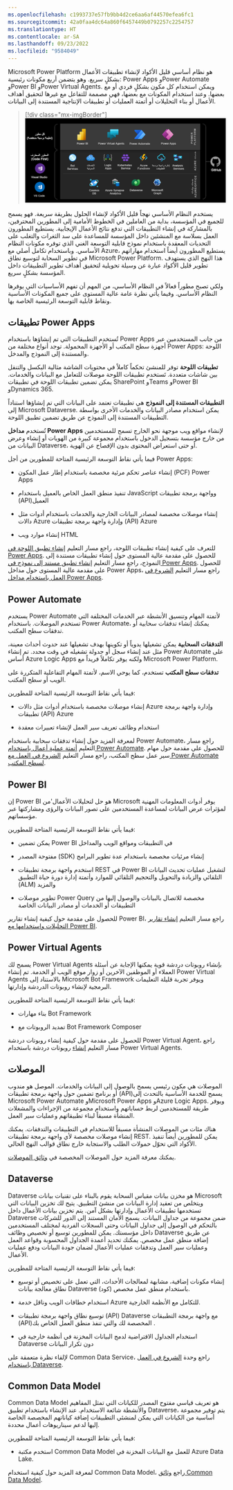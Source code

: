 ```yaml
---
ms.openlocfilehash: c1993737e57fb9bb4d2ce6aa6af44570efea6fc1
ms.sourcegitcommit: 42a0faa4dc64a860f6457449b0792257c2254757
ms.translationtype: HT
ms.contentlocale: ar-SA
ms.lasthandoff: 09/23/2022
ms.locfileid: "9584049"
---
```

Microsoft Power Platform هو نظام أساسي قليل الأكواد لإنشاء تطبيقات الأعمال بشكلٍ سريع. وهو يتضمن أربع مكونات رئيسية: Power Apps وPower Automate وPower BI وPower Virtual Agents. ويمكن استخدام كل مكون بشكلٍ فردي أو مع بعضها. وعند استخدام المكونات مع بعضها، فهي مصممة للتفاعل مع غيرها لتحقيق أهداف الأعمال أو بناء التحليلات أو أتمتة العمليات أو تطبيقات الإنتاجية المستندة إلى البيانات.

> [!div class="mx-imgBorder"]
> [![صورة توضح جميع مكونات Microsoft Power Platform وهي تعمل معاً مع Azure.](../media/components.png)](../media/components.png#lightbox)

يستخدم النظام الأساسي نهجاً قليل الأكواد لإنشاء الحلول بطريقة سريعة. فهو يسمح للجميع في المؤسسة، بداية من العاملين في الخطوط الأمامية إلى المطورين المحترفين، بالمشاركة في إنشاء التطبيقات التي تدفع نتائج الأعمال الإيجابية. يستطيع المطورون العمل بسلاسة مع المنشئين داخل المؤسسة للمساعدة على سد الثغرات والتغلب على التحديات المعقدة باستخدام نموذج قابلية التوسعة الغني الذي توفره مكونات النظام الأساسي. وباستخدام تكامل أصلي مع Azure، يستطيع المطورون أيضاً استخدام مهاراتهم في تطوير السحابة لتوسيع نطاق Microsoft Power Platform. هذا النهج الذي يستهدف تطوير قليل الأكواد عبارة عن وسيلة تحويلية لتحقيق أهداف تطوير التطبيقات داخل المؤسسة بشكلٍ سريع.

ولكي تصبح مطوراً فعالاً في النظام الأساسي، من المهم أن تفهم الأساسيات التي يوفرها النظام الأساسي. وفيما يأتي نظرة عامة عالية المستوى على جميع المكونات الأساسية ونقاط قابلية التوسعة الرئيسية الخاصة بها.

## <a name="power-apps-applications"></a>تطبيقات Power Apps

تُستخدم التطبيقات التي تم إنشاؤها باستخدام Power Apps من جانب المستخدمين عبر أجهزة سطح المكتب أو الأجهزة المحمولة. توجد أنواع مختلفة من Power Apps: اللوحة والمستندة إلى النموذج والمدخل.

**تطبيقات اللوحة** توفر للمنشئ تحكماً كاملاً في محتويات الشاشة مثالية البكسل والتنقل بين شاشات متعددة. تَستخدم تطبيقات اللوحة موصلات للتعامل مع البيانات والخدمات. يمكن تضمين تطبيقات اللوحة في تطبيقات SharePoint وTeams وPower BI وDynamics 365.

**التطبيقات المستندة إلى النموذج** هي تطبيقات تعتمد على البيانات التي تم إنشاؤها استناداً إلى Microsoft Dataverse. يمكن استخدام مصادر البيانات والخدمات الأخرى بواسطة التطبيقات المستندة إلى النموذج عن طريق تضمين تطبيق اللوحة.

تُستخدم **مداخل Power Apps** لإنشاء مواقع ويب موجهة نحو الخارج تسمح للمستخدمين من خارج مؤسسة بتسجيل الدخول باستخدام مجموعة كبيرة من الهويات أو إنشاء وعرض البيانات من Dataverse، أو حتى استعراض المحتوى بدون الإفصاح عن الهوية.

فيما يأتي نقاط التوسعة الرئيسية المتاحة للمطورين من أجل Power Apps:

-   إنشاء عناصر تحكم مرئية مخصصة باستخدام إطار عمل المكون (PCF) Power Apps

-   تنفيذ منطق العمل الخاص بالعميل باستخدام JavaScript وواجهة برمجة تطبيقات (API)‏ العميل

-   إنشاء موصلات مخصصة لمصادر البيانات الخارجية والخدمات باستخدام أدوات مثل دالات Azure وإدارة واجهة برمجة تطبيقات (API)‏ Azure

-   إنشاء موارد ويب HTML

للتعرف على كيفية إنشاء تطبيقات اللوحة، راجع مسار التعليم [إنشاء تطبيق اللوحة في Power Apps](/training/paths/create-powerapps/?azure-portal=true). للحصول على مقدمة عالية المستوى حول إنشاء تطبيقات مستندة إلى النموذج، راجع مسار التعليم [إنشاء تطبيق مستند إلى نموذج في Power Apps](/training/paths/create-app-models-business-processes/?azure-portal=true). للحصول على مقدمة عالية المستوى حول مداخل Power Apps، راجع مسار التعليم [الشروع في العمل باستخدام مداخل Power Apps](/training/paths/get-started-power-apps-portals/?azure-portal=true).

## <a name="power-automate"></a>Power Automate

يستخدم Power Automate لأتمتة المهام وتنسيق الأنشطة عبر الخدمات المختلفة التي تستخدم الموصلات. باستخدام Power Automate، يمكنك إنشاء تدفقات سحابية أو تدفقات سطح المكتب.

**التدفقات السحابية** يمكن تشغيلها يدوياً أو تكوينها بهدف تشغيلها عند حدوث أحداث معينة، مثل عند إنشاء سجل أو جدولة تشغيله في وقت محدد. تم إنشاء Power Automate على أساس Azure Logic Apps ولكنه يوفر تكاملاً فريداً مع Microsoft Power Platform.

**تدفقات سطح المكتب** تستخدم، كما يوحي الاسم، لأتمتة المهام التفاعلية المتكررة على الويب أو سطح المكتب.

فيما يأتي نقاط التوسعة الرئيسية المتاحة للمطورين:

-   إنشاء موصلات مخصصة باستخدام أدوات مثل دالات Azure وإدارة واجهة برمجة تطبيقات (API)‏ Azure

-   استخدام وظائف تعريف سير العمل لإنشاء تعبيرات معقدة

لمعرفة المزيد حول إنشاء تدفقات سحابية باستخدام Power Automate، راجع مسار التعليم [أتمتة عملية أعمال باستخدام Power Automate](/training/paths/automate-process-using-flow/?azure-portal=true). للحصول على مقدمة حول مهام سير عمل سطح المكتب، راجع مسار التعليم [الشروع في العمل مع Power Automate لسطح المكتب](/training/paths/pad-get-started/?azure-portal=true).

## <a name="power-bi"></a>Power BI

إن Power BI هو حل لتحليلات الأعمال\'من Microsoft يوفر أدوات المعلومات المهنية لمؤثرات عرض البيانات لمساعدة المستخدمين على تصور البيانات والرؤى ومشاركتها عبر مؤسساتهم.

فيما يأتي نقاط التوسعة الرئيسية المتاحة للمطورين:

-   يمكن تضمين Power BI في التطبيقات ومواقع الويب والمداخل

-   إنشاء مرئيات مخصصة باستخدام ‏‫عدة تطوير البرامج (SDK) مفتوحة المصدر

-   استخدم واجهة برمجة تطبيقات REST في Power BI لتشغيل عمليات تحديث البيانات التلقائي والزيادة والتحويل والتحجيم التلقائي للموارد وأتمتة إدارة دورة حياة التطبيق (ALM) والمزيد

-   تطوير موصلات Power Query مخصصة للاتصال بالبيانات والوصول إليها من التطبيقات أو الخدمات أو مصادر البيانات الخاصة

للحصول على مقدمة حول كيفية إنشاء تقارير Power BI، راجع مسار التعليم [إنشاء تقارير التحليلات واستخدامها مع Power BI](/training/paths/create-use-analytics-reports-power-bi/?azure-portal=true).

## <a name="power-virtual-agents"></a>Power Virtual Agents

يسمح لك Power Virtual Agents بإنشاء روبوتات دردشة قوية يمكنها الإجابة عن أسئلة العملاء أو الموظفين الآخرين أو زوار موقع الويب أو الخدمة. تم إنشاء Power Virtual Agents بالاستناد إلى Microsoft Bot Framework ويوفر تجربة قليلة التعليمات البرمجية لإنشاء روبوتات الدردشة وإدارتها.

فيما يأتي نقاط التوسعة الرئيسية المتاحة للمطورين:

-   بناء مهارات Bot Framework

-   تمديد الروبوتات مع Bot Framework Composer

للحصول على مقدمة حول كيفية إنشاء روبوتات دردشة Power Virtual Agent، راجع مسار التعليم [إنشاء](/training/paths/work-power-virtual-agents/?azure-portal=true) روبوتات دردشة باستخدام Power Virtual Agents.

## <a name="connectors"></a>الموصلات

الموصلات هي مكون رئيسي يسمح بالوصول إلى البيانات والخدمات. الموصل هو مندوب أو برنامج تضمين حول واجهة برمجة تطبيقات (API)‏ يسمح للخدمة الأساسية بالتحدث إلى Microsoft Power Automate وMicrosoft Power Apps وAzure Logic Apps. ويوفر طريقة للمستخدمين لربط حساباتهم واستخدام مجموعة من الإجراءات والمشغلات المنشأة مسبقاً لبناء تطبيقاتهم وعمليات سير العمل. 

هناك مئات من الموصلات المنشأة مسبقاً للاستخدام في التطبيقات والتدفقات. يمكنك إنشاء موصلات مخصصة لأي واجهة برمجة تطبيقات‏ REST. يمكن للمطورين أيضاً تنفيذ الأكواد التي تحوّل حمولات الطلب والاستجابة خارج نطاق قوالب النهج الحالي. 

يمكنك معرفة المزيد حول الموصلات المخصصة في [وثائق الموصلات](/connectors/?azure-portal=true).

## <a name="dataverse"></a>Dataverse

Dataverse هو مخزن بيانات مقياس السحابة يقوم بالبناء على تقنيات بيانات Microsoft ويتخلص من تعقيد إدارة البيانات من منشئ التطبيق. يتيح لك تخزين البيانات التي تستخدمها تطبيقات الأعمال وإدارتها بشكل آمن. يتم تخزين بيانات الأعمال داخل Dataverse ضمن مجموعة من جداول البيانات. يسمح الأمان المستند إلى الدور للشركات بالتحكم في الوصول إلى جداول البيانات وحتى السجلات الفردية لمختلف المستخدمين داخل مؤسستك. يمكن للمطورين توسيع أو تخصيص وظائف Dataverse عن طريق إضافة منطق عمل مخصص. يمكنك تحديد أعمدة الجداول المحسوبة وقواعد العمل وعمليات سير العمل وتدفقات عمليات الأعمال لضمان جودة البيانات ودفع عمليات الأعمال.

فيما يأتي نقاط التوسعة الرئيسية المتاحة للمطورين:

-   إنشاء مكونات إضافية، مشابهة لمعالجات الأحداث، التي تعمل على تخصيص أو توسيع نطاق معالجة بيانات Dataverse باستخدام منطق عمل مخصص (كود).

-   استخدام خطافات الويب وناقل خدمة Azure للتكامل مع الأنظمة الخارجية.

-   توسيع نطاق واجهة برمجة تطبيقات (API)‏ Dataverse مع واجهة برمجة التطبيقات (API)‏ المخصصة لك والتي تنفذ منطق العمل الخاص بك.

-   استخدام الجداول الافتراضية لدمج البيانات المخزنة في أنظمة خارجية في Dataverse دون تكرار البيانات

لإلقاء نظرة متعمقة على Common Data Service، راجع وحدة [الشروع في العمل باستخدام Dataverse](/training/modules/get-started-with-powerapps-common-data-service/?azure-portal=true).

## <a name="common-data-model"></a>Common Data Model

Common Data Model هو تعريف قياسي مفتوح المصدر للكيانات التي تمثل المفاهيم والأنشطة شائعة الاستخدام. عند الإنشاء باستخدام تطبيق Dataverse، يتم توفير مجموعة أساسية من الكيانات التي يمكن لمنشئي التطبيقات إضافة كياناتهم المخصصة الخاصة إليها لدعم سيناريوهات أعمال محددة.

فيما يأتي نقاط التوسعة الرئيسية المتاحة للمطورين:

-   استخدم مكتبة Common Data Model للعمل مع البيانات المخزنة في Azure Data Lake.

لمعرفة المزيد حول كيفية استخدام Common Data Model، راجع [وثائق Common Data Model](/common-data-model/schema/core/applicationCommon/overview/?azure-portal=true).

